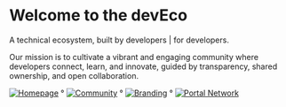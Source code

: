 # Welcome to the devEco

A technical ecosystem, built by developers | for developers.

Our mission is to cultivate a vibrant and engaging community where developers connect, learn, and innovate, guided by transparency, shared ownership, and open collaboration.

[![Homepage](https://img.shields.io/badge/Homepage-thedeveco.com-green)](https://thedeveco.com) ° [![Community](https://img.shields.io/badge/Community-discord.gg/deveco-darkblue)](https://discord.gg/deveco) ° [![Branding](https://img.shields.io/badge/Branding-github.com/thedeveco/branding-blue)](https://github.com/thedeveco/branding) ° [![Portal Network](https://img.shields.io/badge/PortalNetwork-github.com/thedeveco/PortalNetwork-purple)](github.com/thedeveco/PortalNetwork)
